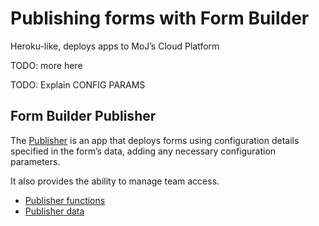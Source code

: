 # Publishing forms with Form Builder

Heroku-like, deploys apps to MoJ’s Cloud Platform

TODO: more here

TODO: Explain CONFIG PARAMS


## Form Builder Publisher

The [Publisher](https://github.com/ministryofjustice/fb-publisher) is an app that deploys forms using configuration details specified in the form’s data, adding any necessary configuration parameters.

It also provides the ability to manage team access.


- [Publisher functions](publisher--functions.md)
- [Publisher data](publisher--data.md)
